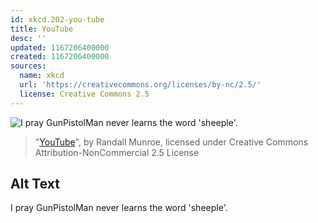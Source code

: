 ```yaml
---
id: xkcd.202-you-tube
title: YouTube
desc: ''
updated: 1167206400000
created: 1167206400000
sources:
  name: xkcd
  url: 'https://creativecommons.org/licenses/by-nc/2.5/'
  license: Creative Commons 2.5
---
```

![I pray GunPistolMan never learns the word 'sheeple'.](https://imgs.xkcd.com/comics/youtube.png)
> "[YouTube](https://xkcd.com/202/)", by Randall Munroe, licensed under Creative Commons Attribution-NonCommercial 2.5 License

## Alt Text
I pray GunPistolMan never learns the word 'sheeple'.

